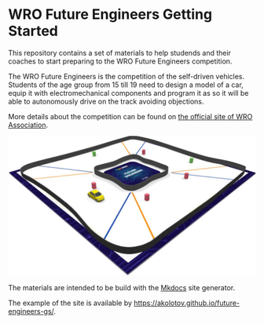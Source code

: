 # WRO Future Engineers Getting Started

This repository contains a set of materials to help studends and their coaches to start preparing to the WRO Future Engineers competition.

The WRO Future Engineers is the competition of the self-driven vehicles. Students of the age group from 15 till 19 need to design a model of a car, equip it with electromechanical components and program it as so it will be able to autonomously drive on the track avoiding objections.

More details about the competition can be found on [the official site of WRO Association](https://wro-association.org/competition/new-competition-formats/future-engineers).

<img src="docs/img/fe-map.png" width="1024">

The materials are intended to be build with the [Mkdocs](https://www.mkdocs.org/) site generator.

The example of the site is available by https://akolotov.github.io/future-engineers-gs/.